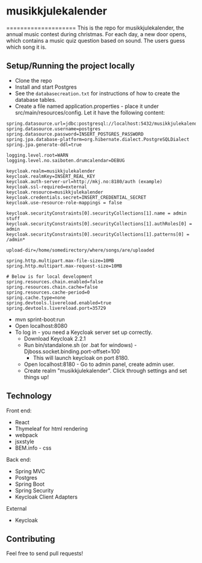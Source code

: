 # musikkjulekalender
====================
This is the repo for musikkjulekalender, the annual music contest during christmas. For each day, a new door opens, which contains a music quiz question based on sound. The users guess which song it is.

## Setup/Running the project locally

* Clone the repo
* Install and start Postgres
* See the `databasecreation.txt` for instructions of how to create the database tables.
* Create a file named application.properties - place it under src/main/resources/config. Let it have the following content:

```
spring.datasource.url=jdbc:postgresql://localhost:5432/musikkjulekalender
spring.datasource.username=postgres
spring.datasource.password=INSERT_POSTGRES_PASSWORD
spring.jpa.database-platform=org.hibernate.dialect.PostgreSQLDialect
spring.jpa.generate-ddl=true

logging.level.root=WARN
logging.level.no.saiboten.drumcalendar=DEBUG

keycloak.realm=musikkjulekalender
keycloak.realmKey=INSERT_REAL_KEY
keycloak.auth-server-url=http://mkj.no:8180/auth (example)
keycloak.ssl-required=external
keycloak.resource=musikkjulekalender
keycloak.credentials.secret=INSERT_CREDENTIAL_SECRET
keycloak.use-resource-role-mappings = false

keycloak.securityConstraints[0].securityCollections[1].name = admin stuff
keycloak.securityConstraints[0].securityCollections[1].authRoles[0] = admin
keycloak.securityConstraints[0].securityCollections[1].patterns[0] = /admin*

upload-dir=/home/somedirectory/where/songs/are/uploaded

spring.http.multipart.max-file-size=10MB
spring.http.multipart.max-request-size=10MB

# Below is for local development
spring.resources.chain.enabled=false
spring.resources.chain.cache=false
spring.resources.cache-period=0
spring.cache.type=none
spring.devtools.livereload.enabled=true
spring.devtools.livereload.port=35729
```

* mvn sprint-boot:run
* Open localhost:8080
* To log in - you need a Keycloak server set up correctly.
  * Download Keycloak 2.2.1
  * Run bin/standalone.sh (or .bat for windows) -Djboss.socket.binding.port-offset=100
    * This will launch keycloak on port 8180.
  * Open localhost:8180 - Go to admin panel, create admin user.
  * Create realm "musikkjulekalender". Click through settings and set things up!

## Technology

Front end:
* React
* Thymeleaf for html rendering
* webpack
* jsxstyle
* BEM.info - css

Back end:
* Spring MVC
* Postgres
* Spring Boot
* Spring Security
* Keycloak Client Adapters

External
* Keycloak

## Contributing

Feel free to send pull requests!
